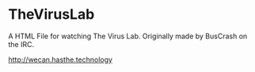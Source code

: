 TheVirusLab
===========
A HTML File for watching The Virus Lab.  Originally made by BusCrash on the IRC.

http://wecan.hasthe.technology
